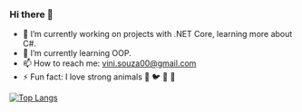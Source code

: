 ### Hi there 👋 

- 🔭 I’m currently working on projects with .NET Core, learning more about C#. 
- 🌱 I’m currently learning OOP.
- 📫 How to reach me: vini.souza00@gmail.com
- ⚡ Fun fact: I love strong animals 🐶 🐦 🐍 🐒 

[![Top Langs](https://github-readme-stats.vercel.app/api/top-langs/?username=viniciusnasc&layout=compact)](https://github.com/anuraghazra/github-readme-stats)


<!--
**viniciusnasc/viniciusnasc** is a ✨ _special_ ✨ repository because its `README.md` (this file) appears on your GitHub profile.

Here are some ideas to get you started:

- 🔭 I’m currently working on ...
- 🌱 I’m currently learning ...
- 👯 I’m looking to collaborate on ...
- 🤔 I’m looking for help with ...
- 💬 Ask me about ...
- 📫 How to reach me: ...
- 😄 Pronouns: ...
- ⚡ Fun fact: ...
-->
